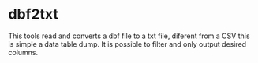 dbf2txt
=======

This tools read and converts a dbf file to a txt file, diferent from a CSV this is simple a data table dump.  It is possible to filter and only output desired columns.